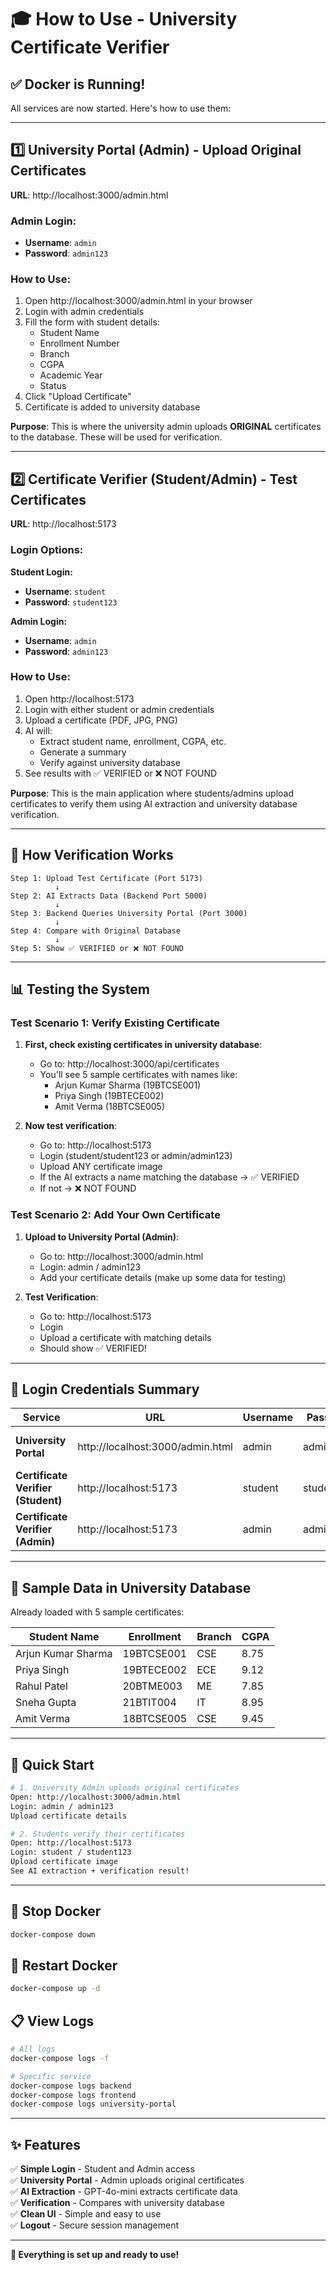 # 🎓 How to Use - University Certificate Verifier

## ✅ Docker is Running!

All services are now started. Here's how to use them:

---

## 1️⃣ University Portal (Admin) - Upload Original Certificates

**URL**: http://localhost:3000/admin.html

### Admin Login:
- **Username**: `admin`
- **Password**: `admin123`

### How to Use:
1. Open http://localhost:3000/admin.html in your browser
2. Login with admin credentials
3. Fill the form with student details:
   - Student Name
   - Enrollment Number
   - Branch
   - CGPA
   - Academic Year
   - Status
4. Click "Upload Certificate"
5. Certificate is added to university database

**Purpose**: This is where the university admin uploads **ORIGINAL** certificates to the database. These will be used for verification.

---

## 2️⃣ Certificate Verifier (Student/Admin) - Test Certificates

**URL**: http://localhost:5173

### Login Options:

**Student Login:**
- **Username**: `student`
- **Password**: `student123`

**Admin Login:**
- **Username**: `admin`
- **Password**: `admin123`

### How to Use:
1. Open http://localhost:5173
2. Login with either student or admin credentials
3. Upload a certificate (PDF, JPG, PNG)
4. AI will:
   - Extract student name, enrollment, CGPA, etc.
   - Generate a summary
   - Verify against university database
5. See results with ✅ VERIFIED or ❌ NOT FOUND

**Purpose**: This is the main application where students/admins upload certificates to verify them using AI extraction and university database verification.

---

## 🔄 How Verification Works

```
Step 1: Upload Test Certificate (Port 5173)
          ↓
Step 2: AI Extracts Data (Backend Port 5000)
          ↓
Step 3: Backend Queries University Portal (Port 3000)
          ↓
Step 4: Compare with Original Database
          ↓
Step 5: Show ✅ VERIFIED or ❌ NOT FOUND
```

---

## 📊 Testing the System

### Test Scenario 1: Verify Existing Certificate

1. **First, check existing certificates in university database**:
   - Go to: http://localhost:3000/api/certificates
   - You'll see 5 sample certificates with names like:
     - Arjun Kumar Sharma (19BTCSE001)
     - Priya Singh (19BTECE002)
     - Amit Verma (18BTCSE005)

2. **Now test verification**:
   - Go to: http://localhost:5173
   - Login (student/student123 or admin/admin123)
   - Upload ANY certificate image
   - If the AI extracts a name matching the database → ✅ VERIFIED
   - If not → ❌ NOT FOUND

### Test Scenario 2: Add Your Own Certificate

1. **Upload to University Portal (Admin)**:
   - Go to: http://localhost:3000/admin.html
   - Login: admin / admin123
   - Add your certificate details (make up some data for testing)

2. **Test Verification**:
   - Go to: http://localhost:5173
   - Login
   - Upload a certificate with matching details
   - Should show ✅ VERIFIED!

---

## 🔐 Login Credentials Summary

| Service | URL | Username | Password | Purpose |
|---------|-----|----------|----------|---------|
| **University Portal** | http://localhost:3000/admin.html | admin | admin123 | Upload original certificates |
| **Certificate Verifier (Student)** | http://localhost:5173 | student | student123 | Verify certificates |
| **Certificate Verifier (Admin)** | http://localhost:5173 | admin | admin123 | Verify certificates |

---

## 📝 Sample Data in University Database

Already loaded with 5 sample certificates:

| Student Name | Enrollment | Branch | CGPA |
|--------------|------------|--------|------|
| Arjun Kumar Sharma | 19BTCSE001 | CSE | 8.75 |
| Priya Singh | 19BTECE002 | ECE | 9.12 |
| Rahul Patel | 20BTME003 | ME | 7.85 |
| Sneha Gupta | 21BTIT004 | IT | 8.95 |
| Amit Verma | 18BTCSE005 | CSE | 9.45 |

---

## 🎯 Quick Start

```bash
# 1. University Admin uploads original certificates
Open: http://localhost:3000/admin.html
Login: admin / admin123
Upload certificate details

# 2. Students verify their certificates
Open: http://localhost:5173
Login: student / student123
Upload certificate image
See AI extraction + verification result!
```

---

## 🛑 Stop Docker

```bash
docker-compose down
```

## 🔄 Restart Docker

```bash
docker-compose up -d
```

## 📋 View Logs

```bash
# All logs
docker-compose logs -f

# Specific service
docker-compose logs backend
docker-compose logs frontend
docker-compose logs university-portal
```

---

## ✨ Features

✅ **Simple Login** - Student and Admin access  
✅ **University Portal** - Admin uploads original certificates  
✅ **AI Extraction** - GPT-4o-mini extracts certificate data  
✅ **Verification** - Compares with university database  
✅ **Clean UI** - Simple and easy to use  
✅ **Logout** - Secure session management  

---

**🎉 Everything is set up and ready to use!**
